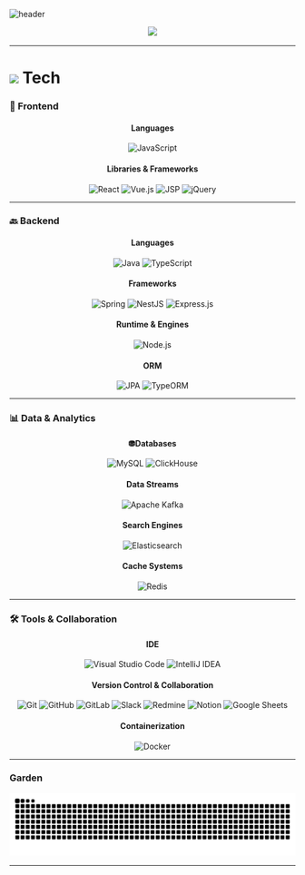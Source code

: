 ![header](https://capsule-render.vercel.app/api?type=soft&color=black&customColorList=0,0,0,0,0,0&fontColor=ffffff&height=300&section=header&text=Kwinuk&fontSize=100)

<div align="center">
  <a href="https://git.io/typing-svg">
    <img src="https://readme-typing-svg.demolab.com?font=Fira+Code&pause=1000&width=435&lines=hello!+I+enjoy+coding+while+caffeine&color=000000" />
  </a>
</div>

---

# <img src="https://media2.giphy.com/media/QssGEmpkyEOhBCb7e1/giphy.gif?cid=ecf05e47a0n3gi1bfqntqmob8g9aid1oyj2wr3ds3mg700bl&rid=giphy.gif" width="25"/>  Tech
### 🦄 Frontend
<div align="center">
  <h4>Languages</h4>
  <img src="https://img.shields.io/badge/JavaScript-F7DF1E?style=flat-square&logo=javascript&logoColor=black" alt="JavaScript" />
  <h4>Libraries & Frameworks</h4>
  <img src="https://img.shields.io/badge/React-61DAFB?style=flat-square&logo=react&logoColor=black" alt="React" />
  <img src="https://img.shields.io/badge/Vue.js-4FC08D?style=flat-square&logo=vue.js&logoColor=white" alt="Vue.js" />
  <img src="https://img.shields.io/badge/JSP-FF0000?style=flat-square&logo=java&logoColor=white" alt="JSP" />
  <img src="https://img.shields.io/badge/jQuery-0769AD?style=flat-square&logo=jquery&logoColor=white" alt="jQuery" />
</div>

---

### 🔙 Backend
<div align="center">
  <h4>Languages</h4>
    <img src="https://img.shields.io/badge/Java-007396?style=flat-square&logo=java&logoColor=white" alt="Java" />
    <img src="https://img.shields.io/badge/TypeScript-3178C6?style=flat-square&logo=typescript&logoColor=white" alt="TypeScript" />
  <h4>Frameworks</h4>
    <img src="https://img.shields.io/badge/Spring-6DB33F?style=flat-square&logo=spring&logoColor=white" alt="Spring" />
    <img src="https://img.shields.io/badge/NestJS-E0234E?style=flat-square&logo=nestjs&logoColor=white" alt="NestJS" />
    <img src="https://img.shields.io/badge/Express.js-000000?style=flat-square&logo=express&logoColor=white" alt="Express.js" />
  <h4>Runtime & Engines</h4>
  <img src="https://img.shields.io/badge/Node.js-339933?style=flat-square&logo=node.js&logoColor=white" alt="Node.js" />
  <h4>ORM</h4>
   <img src="https://img.shields.io/badge/JPA-007396?style=flat-square&logo=hibernate&logoColor=white" alt="JPA" />
   <img src="https://img.shields.io/badge/TypeORM-007396?style=flat-square&logo=typeorm&logoColor=white" alt="TypeORM" />
</div>

---

### 📊 Data & Analytics
<div align="center">
  <h4>⛃Databases</h4>
    <img src="https://img.shields.io/badge/MySQL-4479A1?style=flat-square&logo=mysql&logoColor=white" alt="MySQL" />
    <img src="https://img.shields.io/badge/ClickHouse-FCC624?style=flat-square&logo=clickhouse&logoColor=black" alt="ClickHouse" />
  <h4>Data Streams</h4>
    <img src="https://img.shields.io/badge/Apache%20Kafka-231F20?style=flat-square&logo=apache-kafka&logoColor=white" alt="Apache Kafka" />
  <h4>Search Engines</h4>
    <img src="https://img.shields.io/badge/Elasticsearch-005571?style=flat-square&logo=elasticsearch&logoColor=white" alt="Elasticsearch" />
  <h4>Cache Systems</h4>
    <img src="https://img.shields.io/badge/Redis-DC382D?style=flat-square&logo=redis&logoColor=white" alt="Redis" />
</div>

---

### 🛠️ Tools & Collaboration
<div align="center">
  <h4>IDE</h4>
    <img src="https://img.shields.io/badge/Visual%20Studio%20Code-007ACC?style=flat-square&logo=visual-studio-code&logoColor=white" alt="Visual Studio Code" />
    <img src="https://img.shields.io/badge/IntelliJ%20IDEA-000000?style=flat-square&logo=intellij-idea&logoColor=white" alt="IntelliJ IDEA" />
  <h4>Version Control & Collaboration</h4>
    <img src="https://img.shields.io/badge/Git-F05032?style=flat-square&logo=git&logoColor=white" alt="Git" />
    <img src="https://img.shields.io/badge/GitHub-181717?style=flat-square&logo=github&logoColor=white" alt="GitHub" />
    <img src="https://img.shields.io/badge/GitLab-FC6D26?style=flat-square&logo=gitlab&logoColor=white" alt="GitLab" />
    <img src="https://img.shields.io/badge/Slack-4A154B?style=flat-square&logo=slack&logoColor=white" alt="Slack" />
    <img src="https://img.shields.io/badge/Redmine-B32024?style=flat-square&logo=redmine&logoColor=white" alt="Redmine" />
    <img src="https://img.shields.io/badge/Notion-000000?style=flat-square&logo=notion&logoColor=white" alt="Notion" />
    <img src="https://img.shields.io/badge/Google%20Sheets-34A853?style=flat-square&logo=google-sheets&logoColor=white" alt="Google Sheets" />
  <h4>Containerization</h4>
    <img src="https://img.shields.io/badge/Docker-2496ED?style=flat-square&logo=docker&logoColor=white" alt="Docker" />
</div>

---

### Garden
<div align="center">
  <img src="https://github.com/Kwinuk/Kwinuk/blob/output/github-contribution-grid-snake.svg" />
</div>

---
